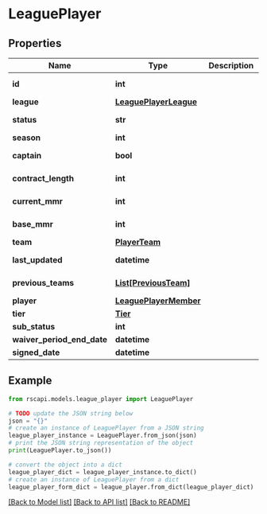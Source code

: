 # LeaguePlayer


## Properties

Name | Type | Description | Notes
------------ | ------------- | ------------- | -------------
**id** | **int** |  | [optional] [readonly] 
**league** | [**LeaguePlayerLeague**](LeaguePlayerLeague.md) |  | 
**status** | **str** |  | [optional] [readonly] 
**season** | **int** |  | 
**captain** | **bool** |  | [optional] [readonly] 
**contract_length** | **int** |  | [optional] [readonly] 
**current_mmr** | **int** |  | [optional] [readonly] 
**base_mmr** | **int** |  | [optional] [readonly] 
**team** | [**PlayerTeam**](PlayerTeam.md) |  | 
**last_updated** | **datetime** |  | [optional] [readonly] 
**previous_teams** | [**List[PreviousTeam]**](PreviousTeam.md) |  | [optional] [readonly] 
**player** | [**LeaguePlayerMember**](LeaguePlayerMember.md) |  | 
**tier** | [**Tier**](Tier.md) |  | 
**sub_status** | **int** |  | 
**waiver_period_end_date** | **datetime** |  | 
**signed_date** | **datetime** |  | 

## Example

```python
from rscapi.models.league_player import LeaguePlayer

# TODO update the JSON string below
json = "{}"
# create an instance of LeaguePlayer from a JSON string
league_player_instance = LeaguePlayer.from_json(json)
# print the JSON string representation of the object
print(LeaguePlayer.to_json())

# convert the object into a dict
league_player_dict = league_player_instance.to_dict()
# create an instance of LeaguePlayer from a dict
league_player_form_dict = league_player.from_dict(league_player_dict)
```
[[Back to Model list]](../README.md#documentation-for-models) [[Back to API list]](../README.md#documentation-for-api-endpoints) [[Back to README]](../README.md)


